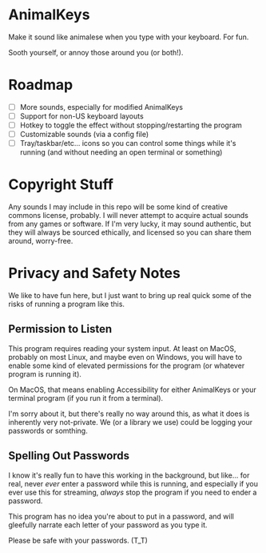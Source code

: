 # AnimalKeys

Make it sound like animalese when you type with your keyboard. For fun.

Sooth yourself, or annoy those around you (or both!).

# Roadmap

- [ ] More sounds, especially for modified AnimalKeys
- [ ] Support for non-US keyboard layouts
- [ ] Hotkey to toggle the effect without stopping/restarting the program
- [ ] Customizable sounds (via a config file)
- [ ] Tray/taskbar/etc... icons so you can control some things while it's running (and without needing an open terminal or something)

# Copyright Stuff

Any sounds I may include in this repo will be some kind of creative commons license, probably. I will never attempt to acquire actual sounds from any games or software. If I'm very lucky, it may sound authentic, but they will always be sourced ethically, and licensed so you can share them around, worry-free.

# Privacy and Safety Notes

We like to have fun here, but I just want to bring up real quick some of the risks of running a program like this.

## Permission to Listen

This program requires reading your system input. At least on MacOS, probably on most Linux, and maybe even on Windows, you will have to enable some kind of elevated permissions for the program (or whatever program is running it).

On MacOS, that means enabling Accessibility for either AnimalKeys or your terminal program (if you run it from a terminal).

I'm sorry about it, but there's really no way around this, as what it does is inherently very not-private. We (or a library we use) could be logging your passwords or somthing.

## Spelling Out Passwords

I know it's really fun to have this working in the background, but like... for real, never _ever_ enter a password while this is running, and especially if you ever use this for streaming, _always_ stop the program if you need to ender a password.

This program has no idea you're about to put in a password, and will gleefully narrate each letter of your password as you type it.

Please be safe with your passwords. (T_T)

